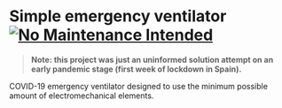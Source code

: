 
# Simple emergency ventilator [![No Maintenance Intended](http://unmaintained.tech/badge.svg)](http://unmaintained.tech/)

> **Note: this project was just an uninformed solution attempt on an early pandemic stage (first week of lockdown in Spain).**

COVID-19 emergency ventilator designed to use the minimum possible amount of electromechanical elements.

